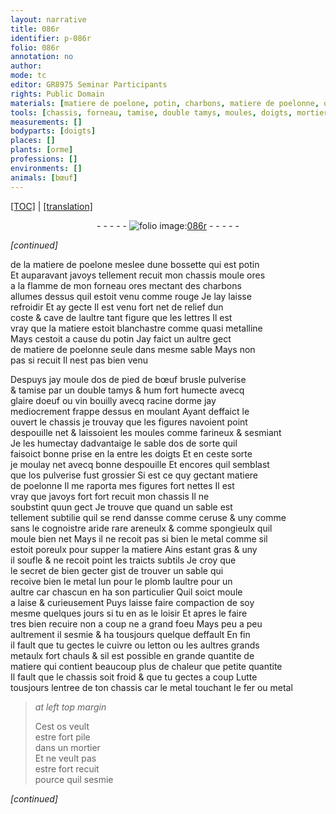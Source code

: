 ```yaml
---
layout: narrative
title: 086r
identifier: p-086r
folio: 086r
annotation: no
author:
mode: tc
editor: GR8975 Seminar Participants
rights: Public Domain
materials: [matiere de poelone, potin, charbons, matiere de poelonne, os de pied de bœuf brusle pulverise, glaire doeuf, vin bouilly avecq racine dorme, sable dos, os pulverise, ceruse, areneulx, metal, plomb, cuivre, letton, grands metaulx, Lutte, fer, os]
tools: [chassis, forneau, tamise, double tamys, moules, doigts, mortier]
measurements: []
bodyparts: [doigts]
places: []
plants: [orme]
professions: []
environments: []
animals: [bœuf]
---
```


 <p><a href="{{ site.baseurl }}/diplomatic/">[TOC]</a> | <a href="{{ site.baseurl }}/texts/p-086r_tl/" target="_blank">[translation]</a></p><div class="folio" align="center">- - - - - <a href="http://gallica.bnf.fr/ark:/12148/btv1b10500001g/f177.image" target="_blank"><img src="https://cu-mkp.github.io/2017-workshop-edition/assets/photo-icon.png" alt="folio image: " style="display:inline-block; margin-bottom:-3px;"/>086r</a> - - - - - </div>  
 
*[continued]*
  
de la <span class="m">matiere de poelone</span> meslee dune bossette qui est <span class="m">potin</span><br/> Et auparavant javoys tellem<span class="exp">ent</span> recuit mon <span class="tl">chassis</span> moule ores<br/> a la flamme de mon <span class="tl">forneau</span> ores mectant des <span class="m">charbons</span><br/> allumes dessus quil estoit venu co<span class="exp">mm</span>e rouge Je lay laisse<br/> refroidir Et ay gecte Il est venu fort net de relief dun<br/> coste & cave de laultre tant figure que les l<span class="exp">ett</span>res Il est<br/> vray que la matiere estoit blanchastre co<span class="exp">mm</span>e quasi metalline<br/> Mays cestoit a cause du <span class="m">potin</span> Jay faict un aultre gect<br/> de <span class="m">matiere de poelonne</span> seule dans mesme sable Mays non<br/> pas si recuit Il nest pas bien venu
 
Despuys jay moule d<span class="m">os de pied de <span class="al">bœuf</span> brusle pulverise</span><br/> & <span class="tl">tamise</span> par un <span class="tl">double tamys</span> & <span class="del">hum</span> <span class="del">fort</span> humecte avecq<br/> <span class="m">glaire doeuf</span> ou <span class="m">vin bouilly avecq racine d<span class="pa">orme</span></span> jay<br/> mediocrem<span class="exp">ent</span> frappe dessus en moulant Ayant <span class="del">deffaict le</span><br/> ouvert le <span class="tl">chassis</span> je trouvay que les figures navoient point<br/> despouille net & laissoient les <span class="tl">moules</span> co<span class="exp">mm</span>e farineux & sesmiant<br/> Je <span class="del">les</span> humectay dadvantaige le <span class="m">sable dos</span> de sorte quil<br/> faisoict bonne prise <span class="del">en la</span> entre les <span class="tl"><span class="bp">doigts</span></span> Et en ceste sorte<br/> je moulay net avecq bonne despouille Et encores quil semblast<br/> que l<span class="m">os pulverise</span> fust grossier Si est ce quy gectant <span class="m">matiere<br/> de poelonne</span> Il me raporta mes figures fort nettes Il est<br/> vray que javoys fort fort recuit mon <span class="tl">chassis</span> Il ne<br/> soubstint quun gect Je trouve que quand un sable est<br/> tellement subtilie quil se rend dansse co<span class="exp">mm</span>e <span class="m">ceruse</span> & uny <span class="del">co<span class="exp">mm</span>e</span><br/> sans le cognoistre aride rare <span class="m">areneulx</span> & co<span class="exp">mm</span>e spongieulx quil<br/> moule bien net Mays il ne recoit pas si bien le <span class="m">metal</span> co<span class="exp">mm</span>e sil<br/> estoit poreulx pour supper la matiere Ains estant gras & uny<br/> il soufle & ne recoit point les traicts subtils Je croy que<br/> le secret de bien gecter gist de trouver un sable qui<br/> recoive bien le <span class="m">metal</span> lun pour le <span class="m">plomb</span> laultre pour un<br/> aultre car chascun en ha son particulier Quil soict moule<br/> a laise & curieusement Puys laisse faire compaction de soy<br/> mesme quelques jours si tu en as le loisir Et apres le faire<br/> tres bien recuire non a coup ne a grand foeu Mays peu a peu<br/> aultrem<span class="exp">ent</span> il sesmie & ha tousjours quelque deffault En fin<br/> il fault que tu gectes le <span class="m">cuivre</span> ou <span class="m">letton</span> ou les aultres <span class="m">grands<br/> metaulx</span> fort chauls & sil est possible en grande quantite de<br/> matiere qui contient beaucoup plus de chaleur que petite quantite<br/> Il fault que le <span class="tl">chassis</span> soit froid & que tu gectes a coup <span class="m">Lutte</span><br/> tousjours lentree de ton <span class="tl">chassis</span> car le <span class="m">metal</span> touchant le <span class="m">fer</span> ou <span class="m">metal</span>
 
> *at left top margin*
> 
> 
>   Cest <span class="m">os</span> veult<br/> estre fort pile<br/> dans un <span class="tl">mortier</span><br/> Et ne veult pas<br/> estre fort recuit<br/> pource quil sesmie
 
*[continued]*
 
 